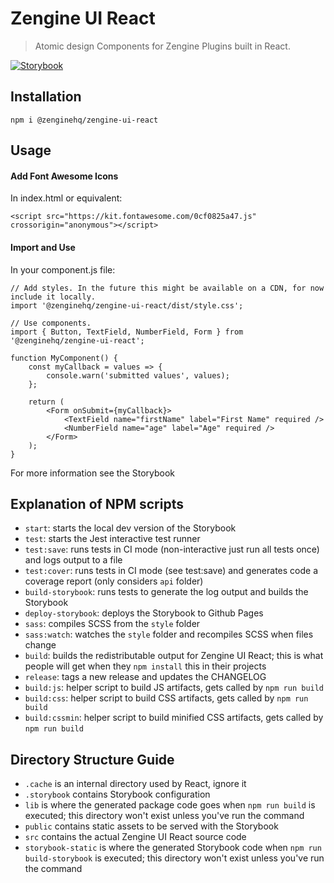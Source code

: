 # Zengine UI React

> Atomic design Components for Zengine Plugins built in React.

[![Storybook](https://cdn.jsdelivr.net/gh/storybookjs/brand@master/badge/badge-storybook.svg)](https://zenginehq.github.io/zengine-ui-react)

## Installation

```
npm i @zenginehq/zengine-ui-react
```

## Usage

#### Add Font Awesome Icons
In index.html or equivalent:
```
<script src="https://kit.fontawesome.com/0cf0825a47.js" crossorigin="anonymous"></script>
```

#### Import and Use
In your component.js file:
```
// Add styles. In the future this might be available on a CDN, for now include it locally.
import '@zenginehq/zengine-ui-react/dist/style.css';

// Use components.
import { Button, TextField, NumberField, Form } from '@zenginehq/zengine-ui-react';

function MyComponent() {
    const myCallback = values => {
        console.warn('submitted values', values);
    };

    return (
        <Form onSubmit={myCallback}>
            <TextField name="firstName" label="First Name" required />
            <NumberField name="age" label="Age" required />
        </Form>
    );
}
```

For more information see the Storybook

## Explanation of NPM scripts

- `start`: starts the local dev version of the Storybook
- `test`: starts the Jest interactive test runner
- `test:save`: runs tests in CI mode (non-interactive just run all tests once) and logs output to a file
- `test:cover`: runs tests in CI mode (see test:save) and generates code a coverage report (only considers `api` folder)
- `build-storybook`: runs tests to generate the log output and builds the Storybook
- `deploy-storybook`: deploys the Storybook to Github Pages
- `sass`: compiles SCSS from the `style` folder
- `sass:watch`: watches the `style` folder and recompiles SCSS when files change
- `build`: builds the redistributable output for Zengine UI React; this is what people will get when they `npm install` this in their projects
- `release`: tags a new release and updates the CHANGELOG
- `build:js`: helper script to build JS artifacts, gets called by `npm run build`
- `build:css`: helper script to build CSS artifacts, gets called by `npm run build`
- `build:cssmin`: helper script to build minified CSS artifacts, gets called by `npm run build`

## Directory Structure Guide

- `.cache` is an internal directory used by React, ignore it
- `.storybook` contains Storybook configuration
- `lib` is where the generated package code goes when `npm run build` is executed; this directory won't exist unless you've run the command
- `public` contains static assets to be served with the Storybook
- `src` contains the actual Zengine UI React source code
- `storybook-static` is where the generated Storybook code when `npm run build-storybook` is executed; this directory won't exist unless you've run the command
